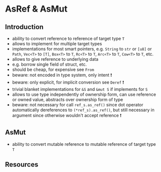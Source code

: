 # AsRef & AsMut



## Introduction

- ability to convert reference to reference of target type `T`
- allows to implement for multiple target types
- implementations for most smart pointers, e.g. `String` to `str` or `[u8]` or `Path`, `Vec<T>` to `[T]`, `Box<T>` to `T`, `Rc<T>` to `T`, `Arc<T>` to `T`, `Cow<T>` to `T`, etc.
- allows to give reference to underlying data
- e.g. borrow single field of struct, etc.
- should be cheap, for expensive see `From`
- beware: not encoded in type system, only intent ❗️
- beware: only explicit, for implicit conversion see `Deref` ❗️
- trivial blanket implementations for `&S` and `&mut S` if implements for `S`
- allows to use type independently of ownership form, can use reference or owned value, abstracts over ownership form of type
- beware: not necessary for call `ref_s.as_ref()` since dot operator automatically dereferences to `(*ref_s).as_ref()`, but still necessary in argument since otherwise wouldn't accept reference ❗️

<!-- todo: why has no blanket implementation for types that implement `Deref` to target type that implements `AsRef` -->



## AsMut

- ability to convert mutable reference to mutable reference of target type `T`



## Resources
